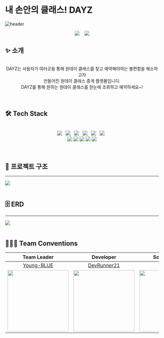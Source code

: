 # **내 손안의 클래스! DAYZ**

![header](https://capsule-render.vercel.app/api?type=Waving&color=auto&height=250&section=header&text=DAYZ%20&fontSize=90&animation=blinking&fontAlignY=35&desc=내%20손%20안의%20클래스&descAlignY=51&descAlign=62)
</br>

<div align="center">
<img src="https://img.shields.io/badge/pull%20request-92%20open-lightgrey">&nbsp;&nbsp;&nbsp;
<img src="https://img.shields.io/badge/issues-91%20open-lightgrey">
</div>

## ✨ 소개
</br>
<center>DAYZ는 사용자가 여러곳을 통해 원데이 클래스를 찾고 예약해야하는 불편함을 해소하고자</br>
만들어진 원데이 클래스 중계 플랫폼입니다.</br>
DAYZ를 통해 원하는 원데이 클래스를 한눈에 조회하고 예약하세요~!
</center>

</br>
</br>

## 🛠 Tech Stack
</br>
<div align="center">
<img src="https://img.shields.io/badge/Java-007396?style=flat-square&logo=Java&logoColor=ffffff&logoWidth=25"/>&nbsp;&nbsp;
<img src="https://img.shields.io/badge/-JPA-orange?style=flat-square&logoColor=ffffff"/>&nbsp;&nbsp;
<img src="https://img.shields.io/badge/SpringBoot-6DB33F?style=flat-square&logo=SpringBoot&logoColor=ffffff&logoWidth=20"/>&nbsp;&nbsp;
<img src="https://img.shields.io/badge/Gradle-02303A?style=flat-square&logo=Gradle&logoColor=ffffff&logoWidth=25"/>&nbsp;&nbsp;
<img src="https://img.shields.io/badge/Lombok-CC071E?style=flat-square"/>&nbsp;&nbsp;
<img src="https://img.shields.io/badge/Mockito-609540?style=flat-square"/>&nbsp;&nbsp;
<br>
<img src="https://img.shields.io/badge/GitHub-181717?style=flat-square&logo=GitHub&logoColor=ffffff&logoWidth=20"/>
<img src="https://img.shields.io/badge/GitHub%20Actions-2088FF?style=flat-square&logo=GitHubActions&logoColor=ffffff&logoWidth=20"/>
<img src="https://img.shields.io/badge/Spring%20Security-6DB33F?style=flat-square&logo=SpringSecurity&logoColor=ffffff&logoWidth=20"/>
<img src="https://img.shields.io/badge/Amazon%20S3-1572B6?style=flat-square&logo=AmazonS3&logoColor=ffffff&logoWidth=20"/>
<img src="https://img.shields.io/badge/MySQL-4479A1?style=flat-square&logo=MySQL&logoColor=ffffff&logoWidth=20"/>
</div>

</br>
</br>

## 📃 프로젝트 구조
---
<img src="https://user-images.githubusercontent.com/78334008/147053211-0930b949-0f0f-4244-911d-3281977d476b.png">
</br>
</br>

## 🗄 ERD
---
<img src="https://user-images.githubusercontent.com/81351244/146935364-ccbe5022-08c9-4608-b769-e150cd7bb01d.png">

</br>
</br>

## 👨🏻‍💻 Team Conventions

|                                                           Team Leader                                                           |                                                            Developer                                                            |                                                                 Scrum Master                                                                 |
| :-----------------------------------------------------------------------------------------------------------------------------: | :-----------------------------------------------------------------------------------------------------------------------------: | :------------------------------------------------------------------------------------------------------------------------------------------: |
|                                           [Young-BLUE](https://github.com/Young-BLUE)                                           |                                          [DevRunner21](https://github.com/DevRunner21)                                          |                                                    [yhh1056](https://github.com/yhh1056)                                                     |
| <img src="https://user-images.githubusercontent.com/78334008/147054972-6daab0cf-e704-4fcd-ac32-8a0707b03e5c.png" width="200" /> | <img src="https://user-images.githubusercontent.com/78334008/147055099-8fc529ef-6eda-4b0a-907e-7c439f9c9f99.png" width="200" /> | <img src="https://user-images.githubusercontent.com/78334008/147055164-c22708f3-cd01-433c-ac01-5dbc1f324d50.png" width="200" height="200" /> |
